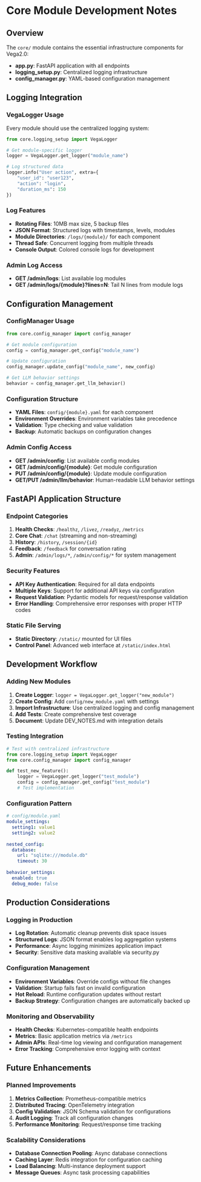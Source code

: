 # Core Module Development Notes

## Overview

The `core/` module contains the essential infrastructure components for Vega2.0:

- **app.py**: FastAPI application with all endpoints
- **logging_setup.py**: Centralized logging infrastructure
- **config_manager.py**: YAML-based configuration management

## Logging Integration

### VegaLogger Usage

Every module should use the centralized logging system:

```python
from core.logging_setup import VegaLogger

# Get module-specific logger
logger = VegaLogger.get_logger("module_name")

# Log structured data
logger.info("User action", extra={
    "user_id": "user123",
    "action": "login",
    "duration_ms": 150
})
```

### Log Features

- **Rotating Files**: 10MB max size, 5 backup files
- **JSON Format**: Structured logs with timestamps, levels, modules
- **Module Directories**: `/logs/{module}/` for each component
- **Thread Safe**: Concurrent logging from multiple threads
- **Console Output**: Colored console logs for development

### Admin Log Access

- **GET /admin/logs**: List available log modules
- **GET /admin/logs/{module}?lines=N**: Tail N lines from module logs

## Configuration Management

### ConfigManager Usage

```python
from core.config_manager import config_manager

# Get module configuration
config = config_manager.get_config("module_name")

# Update configuration
config_manager.update_config("module_name", new_config)

# Get LLM behavior settings
behavior = config_manager.get_llm_behavior()
```

### Configuration Structure

- **YAML Files**: `config/{module}.yaml` for each component
- **Environment Overrides**: Environment variables take precedence
- **Validation**: Type checking and value validation
- **Backup**: Automatic backups on configuration changes

### Admin Config Access

- **GET /admin/config**: List available config modules
- **GET /admin/config/{module}**: Get module configuration
- **PUT /admin/config/{module}**: Update module configuration
- **GET/PUT /admin/llm/behavior**: Human-readable LLM behavior settings

## FastAPI Application Structure

### Endpoint Categories

1. **Health Checks**: `/healthz`, `/livez`, `/readyz`, `/metrics`
2. **Core Chat**: `/chat` (streaming and non-streaming)
3. **History**: `/history`, `/session/{id}`
4. **Feedback**: `/feedback` for conversation rating
5. **Admin**: `/admin/logs/*`, `/admin/config/*` for system management

### Security Features

- **API Key Authentication**: Required for all data endpoints
- **Multiple Keys**: Support for additional API keys via configuration
- **Request Validation**: Pydantic models for request/response validation
- **Error Handling**: Comprehensive error responses with proper HTTP codes

### Static File Serving

- **Static Directory**: `/static/` mounted for UI files
- **Control Panel**: Advanced web interface at `/static/index.html`

## Development Workflow

### Adding New Modules

1. **Create Logger**: `logger = VegaLogger.get_logger("new_module")`
2. **Create Config**: Add `config/new_module.yaml` with settings
3. **Import Infrastructure**: Use centralized logging and config management
4. **Add Tests**: Create comprehensive test coverage
5. **Document**: Update DEV_NOTES.md with integration details

### Testing Integration

```python
# Test with centralized infrastructure
from core.logging_setup import VegaLogger
from core.config_manager import config_manager

def test_new_feature():
    logger = VegaLogger.get_logger("test_module")
    config = config_manager.get_config("test_module")
    # Test implementation
```

### Configuration Pattern

```yaml
# config/module.yaml
module_settings:
  setting1: value1
  setting2: value2
  
nested_config:
  database:
    url: "sqlite:///module.db"
    timeout: 30
    
behavior_settings:
  enabled: true
  debug_mode: false
```

## Production Considerations

### Logging in Production

- **Log Rotation**: Automatic cleanup prevents disk space issues
- **Structured Logs**: JSON format enables log aggregation systems
- **Performance**: Async logging minimizes application impact
- **Security**: Sensitive data masking available via security.py

### Configuration Management

- **Environment Variables**: Override configs without file changes
- **Validation**: Startup fails fast on invalid configuration
- **Hot Reload**: Runtime configuration updates without restart
- **Backup Strategy**: Configuration changes are automatically backed up

### Monitoring and Observability

- **Health Checks**: Kubernetes-compatible health endpoints
- **Metrics**: Basic application metrics via `/metrics`
- **Admin APIs**: Real-time log viewing and configuration management
- **Error Tracking**: Comprehensive error logging with context

## Future Enhancements

### Planned Improvements

1. **Metrics Collection**: Prometheus-compatible metrics
2. **Distributed Tracing**: OpenTelemetry integration
3. **Config Validation**: JSON Schema validation for configurations
4. **Audit Logging**: Track all configuration changes
5. **Performance Monitoring**: Request/response time tracking

### Scalability Considerations

- **Database Connection Pooling**: Async database connections
- **Caching Layer**: Redis integration for configuration caching
- **Load Balancing**: Multi-instance deployment support
- **Message Queues**: Async task processing capabilities
